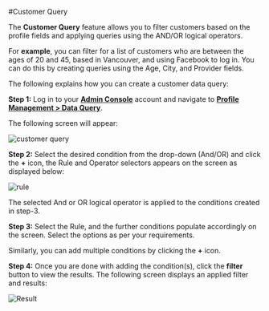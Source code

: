 #Customer Query

The **Customer Query** feature allows you to filter customers based on the profile fields and applying queries using the AND/OR logical operators. 

For **example**, you can filter for a list of customers who are between the ages of 20 and 45, based in Vancouver, and using Facebook to log in. You can do this by creating queries using the Age, City, and Provider fields.

The following explains how you can create a customer data query:

**Step 1:** Log in to your <a href = https://adminconsole.loginradius.com/ target=_blank>**Admin Console**</a> account and navigate to <a href = https://adminconsole.loginradius.com/profile-management/data-query/customer-query target=_blank>**Profile Management > Data Query**</a>.



The following screen will appear:

![customer query](https://apidocs.lrcontent.com/images/step1CustQ_258735e9317c5235269.18418143.png "customer query")

**Step 2:** Select the desired condition from the drop-down (And/OR) and click the **+** icon, the  Rule and Operator selectors appears on the screen as displayed below:

![rule](https://apidocs.lrcontent.com/images/step2CustQ_319735e93181bc25f49.58790153.png "rule")

The selected And or OR logical operator is applied to the conditions created in step-3.


**Step 3:** Select the Rule, and the further conditions populate accordingly on the screen. Select the options as per your requirements.

Similarly, you can add multiple conditions by clicking the **+** icon.


**Step 4:** Once you are done with adding the condition(s), click the **filter** button to view the results. The following screen displays an applied filter and results:

![Result](https://apidocs.lrcontent.com/images/step3CustQ_36045e93184c5fb349.41889780.png "Result")